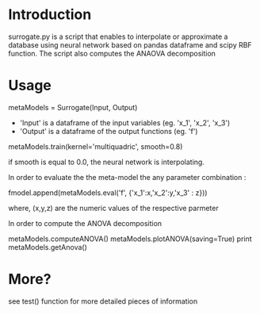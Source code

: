 # Introduction

surrogate.py is a script that enables to interpolate or approximate a database using 
neural network based on pandas dataframe and scipy RBF function.
The script also computes the ANAOVA decomposition


# Usage

metaModels = Surrogate(Input, Output)
* 'Input'  is a dataframe of the input variables (eg. 'x_1', 'x_2', 'x_3')
* 'Output'  is a dataframe of the output functions (eg. 'f')

metaModels.train(kernel='multiquadric', smooth=0.8)

if smooth is equal to 0.0, the neural network is interpolating.


In order to evaluate the the meta-model the any parameter combination :

fmodel.append(metaModels.eval('f', {'x_1':x,'x_2':y,'x_3' : z}))

where, (x,y,z) are the numeric values of the respective parmeter

In order to compute the ANOVA decomposition

metaModels.computeANOVA()
metaModels.plotANOVA(saving=True)
print metaModels.getAnova()

# More?

see test() function for more detailed pieces of information
